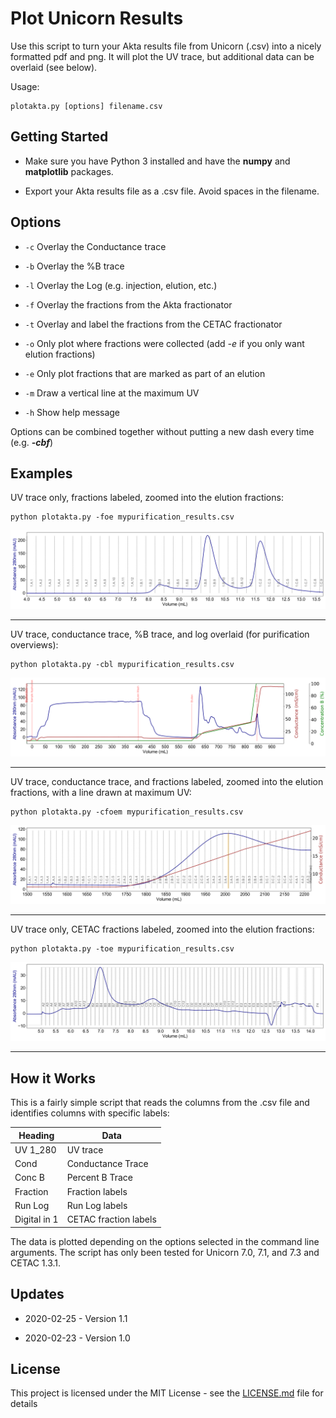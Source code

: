 # Plot Unicorn Results

Use this script to turn your Akta results file from Unicorn (.csv) into a nicely formatted pdf and png. It will plot the UV trace, but additional data can be overlaid (see below).

Usage:

```
plotakta.py [options] filename.csv
```

## Getting Started

* Make sure you have Python 3 installed and have the **numpy** and **matplotlib** packages.

* Export your Akta results file as a .csv file. Avoid spaces in the filename.

## Options

* ```-c``` Overlay the Conductance trace

* ```-b``` Overlay the %B trace

* ```-l``` Overlay the Log (e.g. injection, elution, etc.)

* ```-f``` Overlay the fractions from the Akta fractionator

* ```-t``` Overlay and label the fractions from the CETAC fractionator

* ```-o``` Only plot where fractions were collected (add *-e* if you only want elution fractions)

* ```-e``` Only plot fractions that are marked as part of an elution

* ```-m``` Draw a vertical line at the maximum UV

* ```-h``` Show help message

Options can be combined together without putting a new dash every time (e.g. ***-cbf***)

## Examples

UV trace only, fractions labeled, zoomed into the elution fractions:

```
python plotakta.py -foe mypurification_results.csv
```

![Example plot -foe](./Examples/Option-foe.png "Example plot -foe")

---

UV trace, conductance trace, %B trace, and log overlaid (for purification overviews):

```
python plotakta.py -cbl mypurification_results.csv
```

![Example plot -cbl](./Examples/Option-cbl.png "Example plot -cbl")

---

UV trace, conductance trace, and fractions labeled, zoomed into the elution fractions, with a line drawn at maximum UV:

```
python plotakta.py -cfoem mypurification_results.csv
```

![Example plot -cfoem](./Examples/Option-cfoem.png "Example plot -cfoem")

---

UV trace only, CETAC fractions labeled, zoomed into the elution fractions:

```
python plotakta.py -toe mypurification_results.csv
```

![Example plot -toe](./Examples/Option-toe.png "Example plot -toe")

---

## How it Works

This is a fairly simple script that reads the columns from the .csv file and identifies columns with specific labels:


| Heading       | Data          		|
| ------------- |---------------------- |
| UV 1_280      | UV trace 				|
| Cond      	| Conductance Trace 	|
| Conc B 		| Percent B Trace   	|
| Fraction 		| Fraction labels   	|
| Run Log 		| Run Log labels    	|
| Digital in 1 	| CETAC fraction labels |

The data is plotted depending on the options selected in the command line arguments. The script has only been tested for Unicorn 7.0, 7.1, and 7.3 and CETAC 1.3.1.

## Updates

* 2020-02-25 - Version 1.1

* 2020-02-23 - Version 1.0

## License

This project is licensed under the MIT License - see the [LICENSE.md](LICENSE.md) file for details

